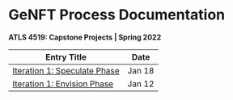# GeNFT Process Documentation
**ATLS 4519: Capstone Projects | Spring 2022**

| Entry Title                                 | Date   |
| ------------------------------------------- | ------ |
| [Iteration 1: Speculate Phase](./week02.md) | Jan 18 |
| [Iteration 1: Envision Phase](./week01.md)  | Jan 12 |

